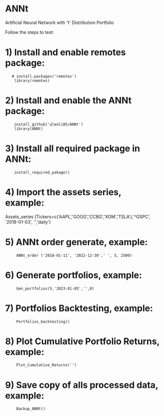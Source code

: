 # ANNt
Artificial Neural Network with 't' Distribution Portfolio 

Follow the steps to test:

# 1) Install and enable remotes package: 
       # install.packages('remotes')
        library(remotes)
# 2) Install and enable the ANNt package: 
        install_github('aleoli05/ANNt') 
        library(ANNt)
# 3) Install all required package in ANNt: 
        install_required_pakage()
# 4) Import the assets series, example: 
Assets_series (Tickers=c('AAPL','GOOG','CCBG','XOM','TSLA'),'^GSPC', '2018-01-03', '','daily')
# 5) ANNt order generate, example: 
         ANNt_order ('2018-01-11', '2022-12-30',' ', 5, 2500)
# 6) Generate portfolios, example: 
         Gen_portfolios(5,'2023-01-03','',0)
# 7) Portfolios Backtesting, example: 
         Portfolios_backtesting()
# 8) Plot Cumulative Portfolio Returns, example: 
         Plot_Cumulative_Returns('')
# 9) Save copy of alls processed data, example: 
         Backup_ANNt()
